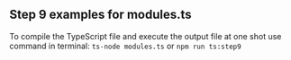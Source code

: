 ## Step 9 examples for modules.ts
To compile the TypeScript file and execute the output file at one shot use command in terminal:
```ts-node modules.ts``` or ```npm run ts:step9```